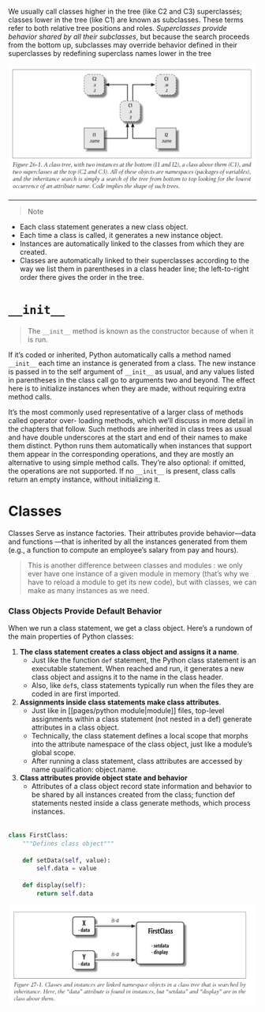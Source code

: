 We usually call classes higher in the tree (like C2 and C3) superclasses; classes lower in the tree (like C1) are known as subclasses. These terms refer to both relative tree positions and roles. *Superclasses provide behavior shared by all their subclasses*, but because the search proceeds from the bottom up, subclasses may override behavior defined in their superclasses by redefining superclass names lower in the tree

<img src='assets/oop.png'>

--- 

> Note
- Each class statement generates a new class object. 
- Each time a class is called, it generates a new instance object. 
- Instances are automatically linked to the classes from which they are created. 
- Classes are automatically linked to their superclasses according to the way we list them in parentheses in a class header line; the left-to-right order there gives the order in the tree.

# `__init__`

> The `__init__` method is known as the constructor because of when it is run. 

If it’s coded or inherited, Python automatically calls a method named `__init__` each time an instance is generated from a class. The new instance is passed in to the self argument of `__init__` as usual, and any values listed in parentheses in the class call go to arguments two and beyond. The effect here is to initialize instances when they are made, without requiring extra method calls. 

It’s the most commonly used representative of a larger class of methods called operator over- loading methods, which we’ll discuss in more detail in the chapters that follow. Such methods are inherited in class trees as usual and have double underscores at the start and end of their names to make them distinct. Python runs them automatically when instances that support them appear in the corresponding operations, and they are mostly an alternative to using simple method calls. They’re also optional: if omitted, the operations are not supported. If no `__init__` is present, class calls return an empty instance, without initializing it.

# Classes
Classes Serve as instance factories. Their attributes provide behavior—data and functions —that is inherited by all the instances generated from them (e.g., a function to compute an employee’s salary from pay and hours).

> This is another difference between classes and modules : we only ever have one instance of a given module in memory (that’s why we have to reload a module to get its new code), but with classes, we can make as many instances as we need.

### Class Objects Provide Default Behavior 
When we run a class statement, we get a class object. Here’s a rundown of the main properties of Python classes: 

1. **The class statement creates a class object and assigns it a name**. 
	- Just like the function `def` statement, the Python class statement is an executable statement. When reached and run, it generates a new class object and assigns it to the name in the class header. 
	- Also, like `def`s, class statements typically run when the files they are coded in are first imported. 
2. **Assignments inside class statements make class attributes**. 
	- Just like in [[pages/python module|module]] files, top-level assignments within a class statement (not nested in a def) generate attributes in a class object. 
	- Technically, the class statement defines a local scope that morphs into the attribute namespace of the class object, just like a module’s global scope. 
	- After running a class statement, class attributes are accessed by name qualification: object.name. 
3. **Class attributes provide object state and behavior**
	- Attributes of a class object record state information and behavior to be shared by all instances created from the class; function def statements nested inside a class generate methods, which process instances.

```python

class FirstClass:
    """Defines class object"""

    def setData(self, value):
        self.data = value

    def display(self):
        return self.data
```

<img src='assets/class-n-instance.png'>
